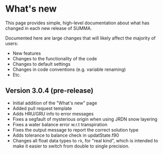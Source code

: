 # What's new

This page provides simple, high-level documentation about what has changed in each new release of SUMMA.

Documented here are large changes that will likely affect the majority of users:
- New features
- Changes to the functionality of the code
- Changes to default settings
- Changes in code conventions (e.g. variable renaming)
- Etc.

## Version 3.0.4 (pre-release)

- Initial addition of the "What's new" page
- Added pull request template
- Adds HRU/GRU info to error messages
- Fixes a segfault of mysterious origin when using JRDN snow layering
- Fixes a water balance error w.r.t transpiration
- Fixes the output message to report the correct solution type
- Adds tolerance to balance check in updatState.f90
- Changes all float data types to `rk`, for "real kind", which is intended to
  make it easier to switch from double to single precision.
